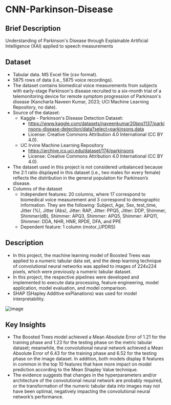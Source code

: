 # CNN-Parkinson-Disease

## Brief Description
Understanding of Parkinson's Disease through Explainable Artificial Intelligence (XAI) applied to speech measurements

## Dataset
* Tabular data. MS Excel file (csv format).
* 5875 rows of data (i.e., 5875 voice recordings).
* The dataset contains biomedical voice measurements from subjects with early-stage  Parkinson's  disease  recruited  to  a  six-month  trial of a telemonitoring device for remote symptom progression of Parkinson's disease  (Kancharla  Naveen  Kumar,  2023;  UCI  Machine  Learning Repository, no date).
* Source of the dataset:
  * Kaggle - Parkinson's Disease Detection Dataset:
    * https://www.kaggle.com/datasets/naveenkumar20bps1137/parkinsons-disease-detection/data?select=parkinsons.data
    * License: Creative Commons Attribution 4.0 International (CC BY 4.0).
  * UC Irvine Machine Learning Repository 
    * https://archive.ics.uci.edu/dataset/174/parkinsons
    * License: Creative Commons Attribution 4.0 International (CC BY 4.0).
* The dataset used in this project is not considered unbalanced because the 2:1 ratio displayed in this dataset (i.e., two males for every female) reflects  the  distribution  in  the  general  population  for  Parkinson’s disease.
* Columns of the dataset 
  * Independent features: 20 columns, where 17 correspond to biomedical voice measurement and 3 correspond to demographic information. They are the following: Subject, Age, Sex, test_time, Jitter (%), Jitter (Abs), Jitter: RAP, Jitter: PPQ5, Jitter: DDP, Shimmer, Shimmer(dB), Shimmer: APQ3, Shimmer: APQ5, Shimmer: APQ11, Shimmer: DDA, NHR, HNR, RPDE, DFA, and PPE
  * Dependent feature: 1 column (motor_UPDRS)

 ## Description
*  In  this  project,  the  machine  learning  model  of Boosted  Trees  was  applied  to  a  numeric  tabular  data  set,  and  the  deep  learning technique of convolutional neural networks was applied to images of 224x224 pixels, which were previously a numeric tabular dataset.
* In this project, the respective pipelines were developed and implemented to execute data processing, feature engineering, model application, model evaluation, and model comparison.
* SHAP (SHapley Additive exPlanations) was used for model interpretability.


![image](https://github.com/user-attachments/assets/fda3d91c-b523-447d-a353-ac19d0b6be60)

## Key Insights
* The Boosted Trees model achieved a Mean Absolute Error of 1.21 for the training phase and 1.23 for the testing phase on  the  metric  tabular  dataset;  meanwhile,  the  convolutional  neural  network achieved a Mean Absolute Error of 6.43 for the training phase and 6.52 for the testing phase on the image dataset. In addition, both models display 8 features in common 
in the top 10 features that have more impact on model prediction according to the Mean Shapley Value technique.
* The evidence suggests  that  changes  in  the  hyperparameters  and/or  architecture  of  the convolutional neural network are probably required, or the transformation of the numeric tabular data into images may not have been optimal, negatively impacting the convolutional neural network’s performance.
